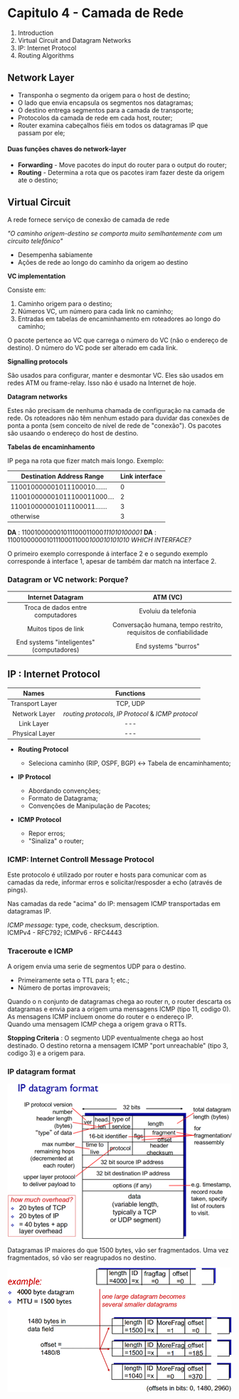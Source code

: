 # Capitulo 4 - Camada de Rede

 1. Introduction
 2. Virtual Circuit and Datagram Networks
 3. IP: Internet Protocol
 4. Routing Algorithms

## Network Layer

- Transponha o segmento da origem para o host de destino;
- O lado que envia encapsula os segmentos nos datagramas;
- O destino entrega segmentos para a camada de transporte;
- Protocolos da camada de rede em cada host, router;
- Router examina cabeçalhos fiéis em todos os datagramas IP que passam por ele;

#### Duas funções chaves do network-layer

- __Forwarding__ - Move pacotes do input do router para o output do router;
- __Routing__ - Determina a rota que os pacotes iram fazer deste da origem ate o destino;

## Virtual Circuit

A rede fornece serviço de conexão de camada de rede

*"O caminho origem-destino se comporta muito semlhantemente com um circuito telefônico"*

- Desempenha sabiamente
- Ações de rede ao longo do caminho da origem ao destino

__VC implementation__

Consiste em:

 1. Caminho origem para o destino;
 2. Números VC, um número para cada link no caminho;
 3. Entradas em tabelas de encaminhamento em roteadores ao longo do caminho;

O pacote pertence ao VC que carrega o número do VC (não o endereço de destino). O número do VC pode ser alterado em cada link.

__Signalling protocols__

São usados para configurar, manter e desmontar VC. Eles são usados em redes ATM ou frame-relay. Isso não é usado na Internet de hoje.

__Datagram networks__

Estes não precisam de nenhuma chamada de configuração na camada de rede. Os roteadores não têm nenhum estado para duvidar das conexões de ponta a ponta (sem conceito de nível de rede de "conexão"). Os pacotes são usaando o endereço do host de destino.

__Tabelas de encaminhamento__

IP pega na rota que fizer match mais longo. Exemplo:

Destination Address Range  | Link interface
-------------------------- | --------------
110010000001011100010....... | 0
110010000001011100011000.... | 2
110010000001011100011....... | 3
otherwise | 3

**DA** : 110010000001011100011000*111010100001* 
**DA** : 110010000001011100011000*100010101010* *WHICH INTERFACE?*

O primeiro exemplo corresponde á interface 2 e o segundo exemplo corresponde á interface 1, apesar de também dar match na interface 2.

### Datagram or VC network: Porque?

|  Internet Datagram| ATM (VC) |
|:---:|:---:|
|  Troca de dados entre computadores | Evoluiu da telefonia  |
|  Muitos tipos de link | Conversação humana, tempo restrito, requisitos de confiabilidade |
|  End systems "inteligentes" (computadores) | End systems "burros" |

## IP : Internet Protocol

| Names | Functions |
| :---: | :---: |
| Transport Layer | TCP, UDP|
| Network Layer| *routing protocols*, *IP Protocol* & *ICMP protocol*|
| Link Layer | --- |
| Physical Layer | --- |

- __Routing Protocol__
    - Seleciona caminho (RIP, OSPF, BGP) &harr; Tabela de encaminhamento;

- __IP Protocol__
    - Abordando convenções;
    - Formato de Datagrama;
    - Convenções de Manipulação de Pacotes;

- __ICMP Protocol__
    - Repor erros;
    - "Sinaliza" o router;

### ICMP: Internet Controll Message Protocol

Este protocolo é utilizado por router e hosts para comunicar com as camadas da rede, informar erros e solicitar/resposder a echo (através de pings).

Nas camadas da rede "acima" do IP: mensagem ICMP transportadas em datagramas IP.

*ICMP message:* type, code, checksum, description.\
ICMPv4 - RFC792; ICMPv6 - RFC4443

### Traceroute e ICMP

A origem envia uma serie de segmentos UDP para o destino.

- Primeiramente seta o TTL para 1; etc.;
- Número de portas improvaveis;

Quando o n conjunto de datagramas chega ao router n, o router descarta os datagramas e envia para a origem uma mensagens ICMP (tipo 11, codigo 0). As mensagens ICMP incluem onome do router e o endereço IP. \
Quando uma mensagem ICMP chega a origem grava o RTTs.

__Stopping Criteria__ : O segmento UDP eventualmente chega ao host destinado. O destino retorna a mensagem ICMP "port unreachable" (tipo 3, codigo 3) e a origem para.

### IP datagram format

![IP datagram format](img/IP.png)

Datagramas IP maiores do que 1500 bytes, vão ser fragmentados. Uma vez fragmentados, só vão ser reagrupados no destino.

![Fragmentation](img/frag.png)